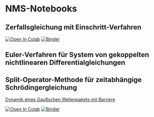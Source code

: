 # NMS-Notebooks

## Zerfallsgleichung mit Einschritt-Verfahren

[![Open In Colab](https://colab.research.google.com/assets/colab-badge.svg)](https://colab.research.google.com/github/andreasgrueneis/NMS-Notebooks/blob/main/notebooks/Euler_Heun_RK4_demo.ipynb)
[![Binder](https://mybinder.org/badge_logo.svg)](https://mybinder.org/v2/gh/andreasgrueneis/NMS-Notebooks/HEAD?labpath=notebooks%2FEuler_Heun_RK4_demo.ipynb)


## Euler-Verfahren für System von gekoppelten nichtlinearen Differentialgleichungen

## Split-Operator-Methode für zeitabhängige Schrödingergleichung

[Dynamik eines Gaußschen Wellenpakets mit Barriere](./images/TD-SG-BARRIERE.png)

[![Open In Colab](https://colab.research.google.com/assets/colab-badge.svg)](https://colab.research.google.com/github/andreasgrueneis/NMS-Notebooks/blob/main/notebooks/TD-Schroedinger-Barriere.ipynb)
[![Binder](https://mybinder.org/badge_logo.svg)](https://mybinder.org/v2/gh/andreasgrueneis/NMS-Notebooks/HEAD?labpath=notebooks%2FTD-Schroedinger-Barriere.ipynb)


